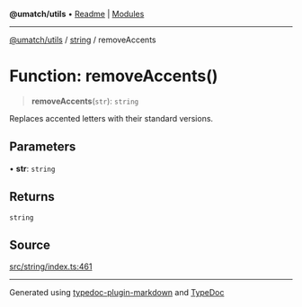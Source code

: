 **@umatch/utils** • [Readme](../../index.md) \| [Modules](../../modules.md)

***

[@umatch/utils](../../modules.md) / [string](../index.md) / removeAccents

# Function: removeAccents()

> **removeAccents**(`str`): `string`

Replaces accented letters with their standard versions.

## Parameters

• **str**: `string`

## Returns

`string`

## Source

[src/string/index.ts:461](https://github.com/umatch-oficial/utils/blob/f37b7e4/src/string/index.ts#L461)

***

Generated using [typedoc-plugin-markdown](https://www.npmjs.com/package/typedoc-plugin-markdown) and [TypeDoc](https://typedoc.org/)
